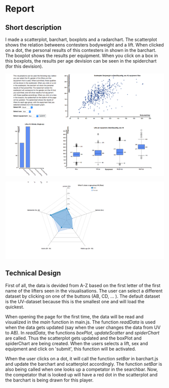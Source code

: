 # Report

Short description
------------------------------------
I made a scatterplot, barchart, boxplots and a radarchart. The scatterplot
shows the relation betweens contesters bodyweight and a lift. When clicked on a
dot, the personal results of this contesters in shown in the barchart. The
boxplot shows the results per equipment. When you click on a box in this boxplots,
the results per age devision can be seen in the spiderchart (for this devision).

![alt text](https://github.com/Markvdhoven/PowerliftProject/blob/master/doc/DESIGN1.JPG)

![alt text](https://github.com/Markvdhoven/PowerliftProject/blob/master/doc/DESIGN2.JPG)

Technical Design
-------------------------------------
First of all, the data is devided from A-Z based on the first letter of the first name of the lifters
seen in the visualisations. The user can select a different dataset by clicking on one of the buttons (AB, 
CD, ... ). The default dataset is the UV-dataset because this is the smallest one and will load the quickest.

When opening the page for the first time, the data will be read and visualized in the *main* function in 
main.js. The function *readData* is used when the data gets updated (say when the user changes the data 
from UV to AB). In *readData*, the functions *boxPlot*, *updateScatter* and *spiderChart* are called. Thus
the scatterplot gets updated and the boxPlot and spiderChart are being created. When the users selects 
a lift, sex and equipment and click on 'submit', this function will be activated. 

When the user clicks on a dot, it will call the function *setBar* in barchart.js and update the barchart 
and scatterplot accordingly. The function *setBar* is also being called when one looks up a competator 
in the searchbar. Now, the competator that is looked up will have a red dot in the scatterplot and 
the barchart is being drawn for this player. 



